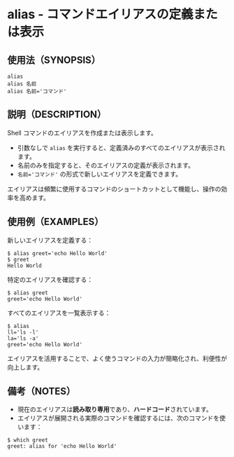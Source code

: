 # alias - コマンドエイリアスの定義または表示

## 使用法（SYNOPSIS）

    alias
    alias 名前
    alias 名前='コマンド'


## 説明（DESCRIPTION）

Shell コマンドのエイリアスを作成または表示します。

* 引数なしで `alias` を実行すると、定義済みのすべてのエイリアスが表示されます。
* 名前のみを指定すると、そのエイリアスの定義が表示されます。
* `名前='コマンド'` の形式で新しいエイリアスを定義できます。

エイリアスは頻繁に使用するコマンドのショートカットとして機能し、操作の効率を高めます。


## 使用例（EXAMPLES）

新しいエイリアスを定義する：

```shell
$ alias greet='echo Hello World'
$ greet
Hello World
```

特定のエイリアスを確認する：

```shell
$ alias greet
greet='echo Hello World'
```

すべてのエイリアスを一覧表示する：

```shell
$ alias
ll='ls -l'
la='ls -a'
greet='echo Hello World'
```

エイリアスを活用することで、よく使うコマンドの入力が簡略化され、利便性が向上します。


## 備考（NOTES）

* 現在のエイリアスは**読み取り専用**であり、**ハードコード**されています。
* エイリアスが展開される実際のコマンドを確認するには、次のコマンドを使います：

```shell
$ which greet
greet: alias for 'echo Hello World'
```
